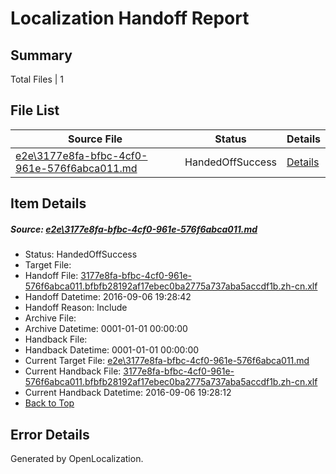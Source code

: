 # <a name='report-top'></a> Localization Handoff Report

## Summary
 Total Files | 1

## File List
 Source File | Status | Details 
 ----------- | ------ | ------- 
 [e2e\3177e8fa-bfbc-4cf0-961e-576f6abca011.md](https://github.com/OpenLocalizationTestOrg/ol-test0/blob/d753d00b190159d2adf84a80198400f035b27776/e2e/3177e8fa-bfbc-4cf0-961e-576f6abca011.md) | HandedOffSuccess | [Details](#b12f900bd4325ba55fef5549b5fad432907bbf651)

## Item Details
##### <a name='b12f900bd4325ba55fef5549b5fad432907bbf651'></a> Source: [e2e\3177e8fa-bfbc-4cf0-961e-576f6abca011.md](https://github.com/OpenLocalizationTestOrg/ol-test0/blob/d753d00b190159d2adf84a80198400f035b27776/e2e/3177e8fa-bfbc-4cf0-961e-576f6abca011.md)
* Status: HandedOffSuccess
* Target File: 
* Handoff File: [3177e8fa-bfbc-4cf0-961e-576f6abca011.bfbfb28192af17ebec0ba2775a737aba5accdf1b.zh-cn.xlf](https://github.com/OpenLocalizationTestOrg/ol-test0-handoff/blob/c10c3269c266a993e660b6dc830f1a55a292a308/ol-handoff/OpenLocalizationTestOrg/ol-test0-zhcn/ci/ht/3177e8fa-bfbc-4cf0-961e-576f6abca011.bfbfb28192af17ebec0ba2775a737aba5accdf1b.zh-cn.xlf)
* Handoff Datetime: 2016-09-06 19:28:42
* Handoff Reason: Include
* Archive File: 
* Archive Datetime: 0001-01-01 00:00:00
* Handback File: 
* Handback Datetime: 0001-01-01 00:00:00
* Current Target File: [e2e\3177e8fa-bfbc-4cf0-961e-576f6abca011.md](https://github.com/OpenLocalizationTestOrg/ol-test0-zhcn/blob/23021f42c5661db42e4bbe832ed3fff0011ced72/e2e/3177e8fa-bfbc-4cf0-961e-576f6abca011.md)
* Current Handback File: [3177e8fa-bfbc-4cf0-961e-576f6abca011.bfbfb28192af17ebec0ba2775a737aba5accdf1b.zh-cn.xlf](https://github.com/OpenLocalizationTestOrg/ol-test0-handback/blob/7b9830ce2b8e0396776de88a83e3e8cf18a3153b/ol-handback/OpenLocalizationTestOrg/ol-test0-zhcn/ci/ht/3177e8fa-bfbc-4cf0-961e-576f6abca011.bfbfb28192af17ebec0ba2775a737aba5accdf1b.zh-cn.xlf)
* Current Handback Datetime: 2016-09-06 19:28:12
* [Back to Top](#report-top)


## Error Details

Generated by OpenLocalization.
